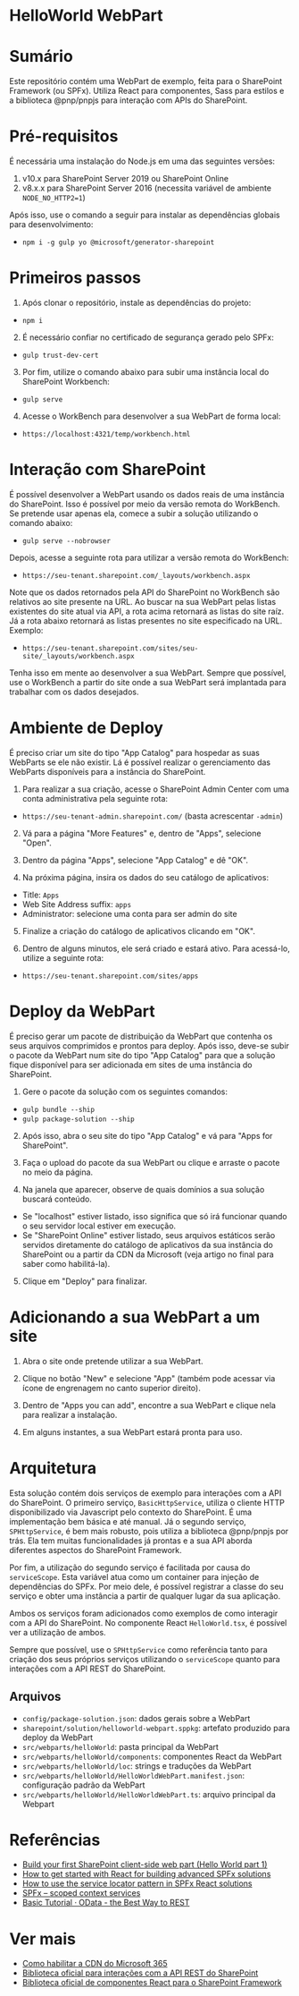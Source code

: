 # HelloWorld WebPart


# Sumário

Este repositório contém uma WebPart de exemplo, feita para o SharePoint Framework (ou SPFx).
Utiliza React para componentes, Sass para estilos e a biblioteca @pnp/pnpjs para interação com
APIs do SharePoint.


# Pré-requisitos

É necessária uma instalação do Node.js em uma das seguintes versões:
1. v10.x para SharePoint Server 2019 ou SharePoint Online
2. v8.x.x para SharePoint Server 2016 (necessita variável de ambiente `NODE_NO_HTTP2=1`)

Após isso, use o comando a seguir para instalar as dependências globais para desenvolvimento:
- `npm i -g gulp yo @microsoft/generator-sharepoint`


# Primeiros passos

1. Após clonar o repositório, instale as dependências do projeto:
- `npm i`

2. É necessário confiar no certificado de segurança gerado pelo SPFx:
- `gulp trust-dev-cert`

3. Por fim, utilize o comando abaixo para subir uma instância local do SharePoint Workbench:
- `gulp serve`

4. Acesse o WorkBench para desenvolver a sua WebPart de forma local:
- `https://localhost:4321/temp/workbench.html`


# Interação com SharePoint

É possível desenvolver a WebPart usando os dados reais de uma instância do SharePoint. Isso é possível por meio da
versão remota do WorkBench. Se pretende usar apenas ela, comece a subir a solução utilizando o comando abaixo:
- `gulp serve --nobrowser`

Depois, acesse a seguinte rota para utilizar a versão remota do WorkBench:
- `https://seu-tenant.sharepoint.com/_layouts/workbench.aspx`

Note que os dados retornados pela API do SharePoint no WorkBench são relativos ao site presente na URL.
Ao buscar na sua WebPart pelas listas existentes do site atual via API, a rota acima retornará as listas do site raíz.
Já a rota abaixo retornará as listas presentes no site especificado na URL. Exemplo:
- `https://seu-tenant.sharepoint.com/sites/seu-site/_layouts/workbench.aspx`

Tenha isso em mente ao desenvolver a sua WebPart. Sempre que possível, use o WorkBench a partir do site onde a sua
WebPart será implantada para trabalhar com os dados desejados.


# Ambiente de Deploy

É preciso criar um site do tipo "App Catalog" para hospedar as suas WebParts se ele não existir.
Lá é possível realizar o gerenciamento das WebParts disponíveis para a instância do SharePoint.

1. Para realizar a sua criação, acesse o SharePoint Admin Center com uma conta administrativa pela seguinte rota:
- `https://seu-tenant-admin.sharepoint.com/` (basta acrescentar `-admin`)

2. Vá para a página "More Features" e, dentro de "Apps", selecione "Open".

3. Dentro da página "Apps", selecione "App Catalog" e dê "OK".

4. Na próxima página, insira os dados do seu catálogo de aplicativos:
- Title: `Apps`
- Web Site Address suffix: `apps`
- Administrator: selecione uma conta para ser admin do site

5. Finalize a criação do catálogo de aplicativos clicando em "OK".

6. Dentro de alguns minutos, ele será criado e estará ativo. Para acessá-lo, utilize a seguinte rota:
- `https://seu-tenant.sharepoint.com/sites/apps`


# Deploy da WebPart

É preciso gerar um pacote de distribuição da WebPart que contenha os seus arquivos comprimidos e prontos para deploy.
Após isso, deve-se subir o pacote da WebPart num site do tipo "App Catalog" para que a solução fique disponível para
ser adicionada em sites de uma instância do SharePoint.

1. Gere o pacote da solução com os seguintes comandos:
- `gulp bundle --ship`
- `gulp package-solution --ship`

2. Após isso, abra o seu site do tipo "App Catalog" e vá para "Apps for SharePoint".

3. Faça o upload do pacote da sua WebPart ou clique e arraste o pacote no meio da página.

4. Na janela que aparecer, observe de quais domínios a sua solução buscará conteúdo.
- Se "localhost" estiver listado, isso significa que só irá funcionar quando o seu servidor local estiver em execução.
- Se "SharePoint Online" estiver listado, seus arquivos estáticos serão servidos diretamente do catálogo de aplicativos
  da sua instância do SharePoint ou a partir da CDN da Microsoft (veja artigo no final para saber como habilitá-la).   

5. Clique em "Deploy" para finalizar.


# Adicionando a sua WebPart a um site

1. Abra o site onde pretende utilizar a sua WebPart.

2. Clique no botão "New" e selecione "App" (também pode acessar via ícone de engrenagem no canto superior direito).

3. Dentro de "Apps you can add", encontre a sua WebPart e clique nela para realizar a instalação.

4. Em alguns instantes, a sua WebPart estará pronta para uso.


# Arquitetura

Esta solução contém dois serviços de exemplo para interações com a API do SharePoint. O primeiro serviço,
`BasicHttpService`, utiliza o cliente HTTP disponibilizado via Javascript pelo contexto do SharePoint.
É uma implementação bem básica e até manual. Já o segundo serviço, `SPHttpService`, é bem mais robusto, pois utiliza a
biblioteca @pnp/pnpjs por trás. Ela tem muitas funcionalidades já prontas e a sua API aborda diferentes aspectos do
SharePoint Framework.

Por fim, a utilização do segundo serviço é facilitada por causa do `serviceScope`. Esta variável atua como um container
para injeção de dependências do SPFx. Por meio dele, é possível registrar a classe do seu serviço e obter uma instância
a partir de qualquer lugar da sua aplicação.

Ambos os serviços foram adicionados como exemplos de como interagir com a API do SharePoint. No componente React
`HelloWorld.tsx`, é possível ver a utilização de ambos.

Sempre que possível, use o `SPHttpService` como referência tanto para criação dos seus próprios serviços utilizando o
`serviceScope` quanto para interações com a API REST do SharePoint.


## Arquivos

- `config/package-solution.json`: dados gerais sobre a WebPart
- `sharepoint/solution/helloworld-webpart.sppkg`: artefato produzido para deploy da WebPart
- `src/webparts/helloWorld`: pasta principal da WebPart
- `src/webparts/helloWorld/components`: componentes React da WebPart
- `src/webparts/helloWorld/loc`: strings e traduções da WebPart
- `src/webparts/helloWorld/HelloWorldWebPart.manifest.json`: configuração padrão da WebPart
- `src/webparts/helloWorld/HelloWorldWebPart.ts`: arquivo principal da Webpart


# Referências

- [Build your first SharePoint client-side web part (Hello World part 1)](https://docs.microsoft.com/en-us/sharepoint/dev/spfx/web-parts/get-started/build-a-hello-world-web-part)
- [How to get started with React for building advanced SPFx solutions](https://laurakokkarinen.com/how-to-get-started-with-react-for-building-advanced-spfx-solutions/)
- [How to use the service locator pattern in SPFx React solutions](https://laurakokkarinen.com/how-to-use-the-service-locator-pattern-in-spfx-react-solutions/)
- [SPFx – scoped context services](https://ypcode.wordpress.com/2019/08/19/spfx-scoped-context-services/)
- [Basic Tutorial &middot; OData - the Best Way to REST](https://www.odata.org/getting-started/basic-tutorial/)


# Ver mais

- [Como habilitar a CDN do Microsoft 365](https://docs.microsoft.com/en-us/sharepoint/dev/spfx/enable-microsoft-365-content-delivery-network?tabs=msposh)
- [Biblioteca oficial para interações com a API REST do SharePoint](https://pnp.github.io/pnpjs/)
- [Biblioteca oficial de componentes React para o SharePoint Framework](https://pnp.github.io/sp-dev-fx-controls-react/)
